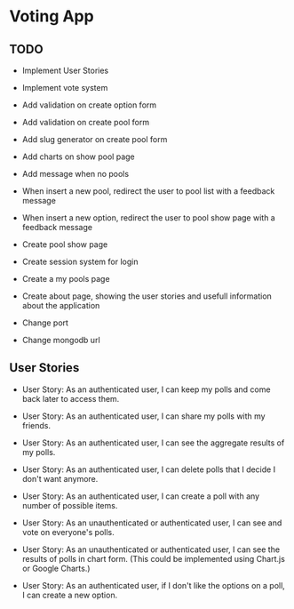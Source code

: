 # Voting App

## TODO

* Implement User Stories

* Implement vote system

* Add validation on create option form
* Add validation on create pool form
* Add slug generator on create pool form
* Add charts on show pool page

* Add message when no pools
* When insert a new pool, redirect the user to pool list with a feedback message
* When insert a new option, redirect the user to pool show page with a feedback message
* Create pool show page
* Create session system for login
* Create a my pools page
* Create about page, showing the user stories and usefull information about the application
* Change port
* Change mongodb url


## User Stories
* User Story: As an authenticated user, I can keep my polls and come back later to access them.

* User Story: As an authenticated user, I can share my polls with my friends.

* User Story: As an authenticated user, I can see the aggregate results of my polls.

* User Story: As an authenticated user, I can delete polls that I decide I don't want anymore.

* User Story: As an authenticated user, I can create a poll with any number of possible items.

* User Story: As an unauthenticated or authenticated user, I can see and vote on everyone's polls.

* User Story: As an unauthenticated or authenticated user, I can see the results of polls in chart form. (This could be implemented using Chart.js or Google Charts.)

* User Story: As an authenticated user, if I don't like the options on a poll, I can create a new option.